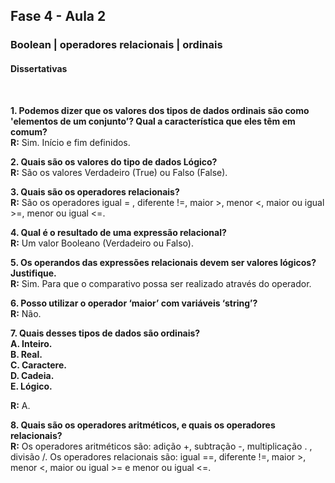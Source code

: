 ## Fase 4 - Aula 2
### Boolean | operadores relacionais | ordinais
#### Dissertativas
</br>


**1. Podemos dizer que os valores dos tipos de dados ordinais são como 'elementos de um conjunto’? Qual a característica que eles têm em comum?**</br>
**R:** Sim. Início e fim definidos.</br>

**2. Quais são os valores do tipo de dados Lógico?**</br>
**R:** São os valores Verdadeiro (True) ou Falso (False).</br>

**3. Quais são os operadores relacionais?**</br>
**R:** São os operadores igual = , diferente !=, maior >, menor <, maior ou igual >=, menor ou igual <=.</br>

**4. Qual é o resultado de uma expressão relacional?**</br>
**R:** Um valor Booleano (Verdadeiro ou Falso).</br>

**5. Os operandos das expressões relacionais devem ser valores lógicos? Justifique.**</br>
**R:** Sim. Para que o comparativo possa ser realizado através do operador.</br>

**6. Posso utilizar o operador ‘maior’ com variáveis ‘string’?**</br>
**R:** Não.</br>

**7. Quais desses tipos de dados são ordinais?**</br>
**A. Inteiro.**</br>
**B. Real.**</br>
**C. Caractere.**</br>
**D. Cadeia.**</br>
**E. Lógico.**</br>

**R:** A.</br>

**8. Quais são os operadores aritméticos, e quais os operadores relacionais?**</br>
**R:** Os operadores aritméticos são: adição +, subtração -, multiplicação . , divisão /. Os operadores relacionais são: igual ==, diferente !=, maior >, menor <, maior ou igual >= e menor ou igual <=.</br>
